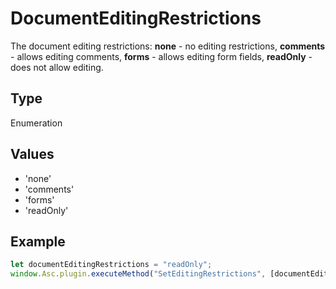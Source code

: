 # DocumentEditingRestrictions

The document editing restrictions:**none** - no editing restrictions,**comments** - allows editing comments,**forms** - allows editing form fields,**readOnly** - does not allow editing.

## Type

Enumeration

## Values

- 'none'
- 'comments'
- 'forms'
- 'readOnly'


## Example

```javascript
let documentEditingRestrictions = "readOnly";
window.Asc.plugin.executeMethod("SetEditingRestrictions", [documentEditingRestrictions]);
```
